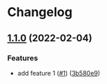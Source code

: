 # Changelog

## [1.1.0](https://github.com/kalosisz/git-get/compare/backend-v1.0.0...backend-v1.1.0) (2022-02-04)


### Features

* add feature 1 ([#1](https://github.com/kalosisz/git-get/issues/1)) ([3b580e9](https://github.com/kalosisz/git-get/commit/3b580e9c3267320361ccf7bd454981fe6771d469))
